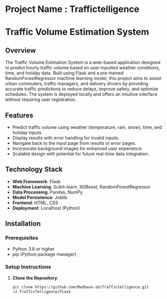 # Project Name : Traffictelligence

# Traffic Volume Estimation System

## Overview
The Traffic Volume Estimation System is a web-based application designed to predict hourly traffic volume based on user-inputted weather conditions, time, and holiday data. Built using Flask and a pre-trained RandomForestRegressor machine learning model, this project aims to assist urban commuters, traffic managers, and delivery drivers by providing accurate traffic predictions to reduce delays, improve safety, and optimize schedules. The system is deployed locally and offers an intuitive interface without requiring user registration.

## Features
- Predict traffic volume using weather (temperature, rain, snow), time, and holiday inputs.
- Display results with error handling for invalid inputs.
- Navigate back to the input page from results or error pages.
- Incorporate background images for enhanced user experience.
- Scalable design with potential for future real-time data integration.

## Technology Stack
- **Web Framework**: Flask
- **Machine Learning**: Scikit-learn, XGBoost, RandomForestRegressor
- **Data Processing**: Pandas, NumPy
- **Model Persistence**: Joblib
- **Frontend**: HTML, CSS
- **Deployment**: Localhost (Python)

## Installation

### Prerequisites
- Python 3.8 or higher
- pip (Python package manager)

### Setup Instructions
1. **Clone the Repository**:
   ```bash
   git clone https://github.com/Madhava-sb/Traffictelligence.git
   cd TrafficTelligence/Flask
